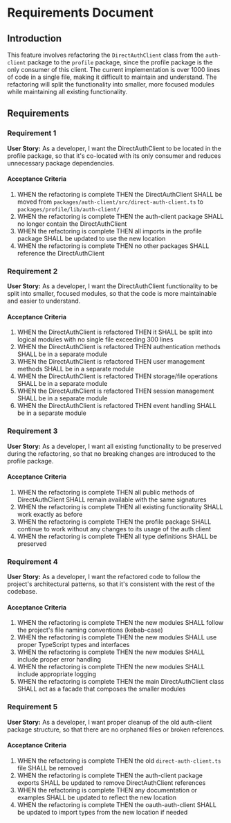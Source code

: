 # Requirements Document

## Introduction

This feature involves refactoring the `DirectAuthClient` class from the `auth-client` package to the `profile` package, since the profile package is the only consumer of this client. The current implementation is over 1000 lines of code in a single file, making it difficult to maintain and understand. The refactoring will split the functionality into smaller, more focused modules while maintaining all existing functionality.

## Requirements

### Requirement 1

**User Story:** As a developer, I want the DirectAuthClient to be located in the profile package, so that it's co-located with its only consumer and reduces unnecessary package dependencies.

#### Acceptance Criteria

1. WHEN the refactoring is complete THEN the DirectAuthClient SHALL be moved from `packages/auth-client/src/direct-auth-client.ts` to `packages/profile/lib/auth-client/`
2. WHEN the refactoring is complete THEN the auth-client package SHALL no longer contain the DirectAuthClient
3. WHEN the refactoring is complete THEN all imports in the profile package SHALL be updated to use the new location
4. WHEN the refactoring is complete THEN no other packages SHALL reference the DirectAuthClient

### Requirement 2

**User Story:** As a developer, I want the DirectAuthClient functionality to be split into smaller, focused modules, so that the code is more maintainable and easier to understand.

#### Acceptance Criteria

1. WHEN the DirectAuthClient is refactored THEN it SHALL be split into logical modules with no single file exceeding 300 lines
2. WHEN the DirectAuthClient is refactored THEN authentication methods SHALL be in a separate module
3. WHEN the DirectAuthClient is refactored THEN user management methods SHALL be in a separate module
4. WHEN the DirectAuthClient is refactored THEN storage/file operations SHALL be in a separate module
5. WHEN the DirectAuthClient is refactored THEN session management SHALL be in a separate module
6. WHEN the DirectAuthClient is refactored THEN event handling SHALL be in a separate module

### Requirement 3

**User Story:** As a developer, I want all existing functionality to be preserved during the refactoring, so that no breaking changes are introduced to the profile package.

#### Acceptance Criteria

1. WHEN the refactoring is complete THEN all public methods of DirectAuthClient SHALL remain available with the same signatures
2. WHEN the refactoring is complete THEN all existing functionality SHALL work exactly as before
3. WHEN the refactoring is complete THEN the profile package SHALL continue to work without any changes to its usage of the auth client
4. WHEN the refactoring is complete THEN all type definitions SHALL be preserved

### Requirement 4

**User Story:** As a developer, I want the refactored code to follow the project's architectural patterns, so that it's consistent with the rest of the codebase.

#### Acceptance Criteria

1. WHEN the refactoring is complete THEN the new modules SHALL follow the project's file naming conventions (kebab-case)
2. WHEN the refactoring is complete THEN the new modules SHALL use proper TypeScript types and interfaces
3. WHEN the refactoring is complete THEN the new modules SHALL include proper error handling
4. WHEN the refactoring is complete THEN the new modules SHALL include appropriate logging
5. WHEN the refactoring is complete THEN the main DirectAuthClient class SHALL act as a facade that composes the smaller modules

### Requirement 5

**User Story:** As a developer, I want proper cleanup of the old auth-client package structure, so that there are no orphaned files or broken references.

#### Acceptance Criteria

1. WHEN the refactoring is complete THEN the old `direct-auth-client.ts` file SHALL be removed
2. WHEN the refactoring is complete THEN the auth-client package exports SHALL be updated to remove DirectAuthClient references
3. WHEN the refactoring is complete THEN any documentation or examples SHALL be updated to reflect the new location
4. WHEN the refactoring is complete THEN the oauth-auth-client SHALL be updated to import types from the new location if needed